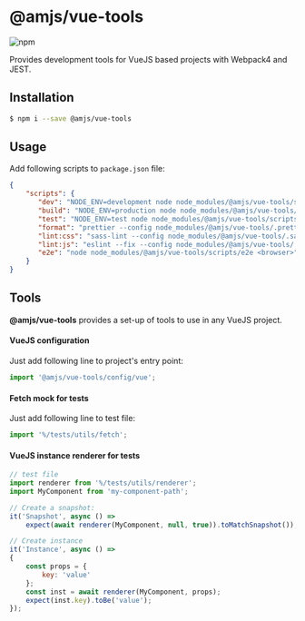 # @amjs/vue-tools

![npm](https://img.shields.io/npm/v/@amjs/vue-tools?style=flat-square)

Provides development tools for VueJS based projects with Webpack4 and JEST.

## Installation

```bash
$ npm i --save @amjs/vue-tools
```

## Usage

Add following scripts to `package.json` file:

```json
{
    "scripts": {
       "dev": "NODE_ENV=development node node_modules/@amjs/vue-tools/scripts/server.js",
       "build": "NODE_ENV=production node node_modules/@amjs/vue-tools/scripts/build.js",
       "test": "NODE_ENV=test node node_modules/@amjs/vue-tools/scripts/jest.js",
       "format": "prettier --config node_modules/@amjs/vue-tools/.prettierrc --write 'src/**/*.js'",
       "lint:css": "sass-lint --config node_modules/@amjs/vue-tools/.sass-lint.yml -v",
       "lint:js": "eslint --fix --config node_modules/@amjs/vue-tools/.eslintrc.yml --ext .js src __tests__",
       "e2e": "node node_modules/@amjs/vue-tools/scripts/e2e <browser>"
    }
}
```

## Tools

**@amjs/vue-tools** provides a set-up of tools to use in any VueJS project.

#### VueJS configuration

Just add following line to project's entry point:

```javascript
import '@amjs/vue-tools/config/vue';
```

#### Fetch mock for tests

Just add following line to test file:

```javascript
import '%/tests/utils/fetch';
```

#### VueJS instance renderer for tests

```javascript
// test file
import renderer from '%/tests/utils/renderer';
import MyComponent from 'my-component-path';

// Create a snapshot:
it('Snapshot', async () =>
    expect(await renderer(MyComponent, null, true)).toMatchSnapshot());

// Create instance
it('Instance', async () =>
{
    const props = {
        key: 'value'
    };
    const inst = await renderer(MyComponent, props);
    expect(inst.key).toBe('value');
});
```
